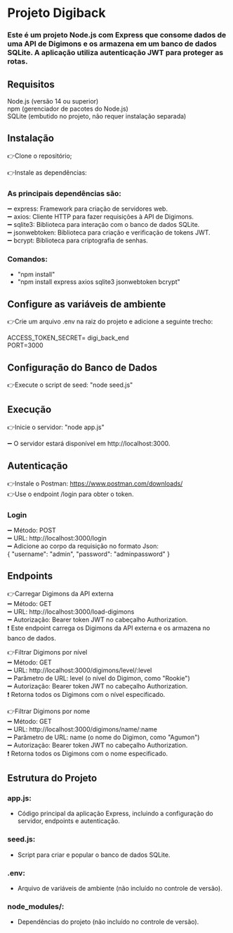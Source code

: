 # Projeto Digiback
### Este é um projeto Node.js com Express que consome dados de uma API de Digimons e os armazena em um banco de dados SQLite. A aplicação utiliza autenticação JWT para proteger as rotas.

## Requisitos
Node.js (versão 14 ou superior)<br/>
npm (gerenciador de pacotes do Node.js)<br/>
SQLite (embutido no projeto, não requer instalação separada)

## Instalação
 👉Clone o repositório;

 👉Instale as dependências: 
 ### As principais dependências são: <br/>
➖ express: Framework para criação de servidores web.<br/>
➖ axios: Cliente HTTP para fazer requisições à API de Digimons.<br/>
➖ sqlite3: Biblioteca para interação com o banco de dados SQLite.<br/>
➖ jsonwebtoken: Biblioteca para criação e verificação de tokens JWT.<br/>
➖ bcrypt: Biblioteca para criptografia de senhas.
### Comandos:
   - "npm install"
   - "npm install express axios sqlite3 jsonwebtoken bcrypt"



## Configure as variáveis de ambiente
 👉Crie um arquivo .env na raiz do projeto e adicione a seguinte trecho:

 ACCESS_TOKEN_SECRET= digi_back_end <br/>
 PORT=3000
 
## Configuração do Banco de Dados
 👉Execute o script de seed: "node seed.js"

## Execução
 👉Inicie o servidor: "node app.js" <br/>

   ➖ O servidor estará disponível em http://localhost:3000.

## Autenticação
 👉Instale o Postman: https://www.postman.com/downloads/ <br/>
 👉Use o endpoint /login para obter o token.

### Login
  ➖ Método: POST<br/>
  ➖ URL: http://localhost:3000/login<br/>
  ➖ Adicione ao corpo da requisição no formato Json: <br/>
{
  "username": "admin",
  "password": "adminpassword"
}

## Endpoints
 👉Carregar Digimons da API externa<br/>
  ➖ Método: GET<br/>
  ➖ URL: http://localhost:3000/load-digimons<br/>
  ➖ Autorização: Bearer token JWT no cabeçalho Authorization.<br/>
❗ Este endpoint carrega os Digimons da API externa e os armazena no banco de dados.


 👉Filtrar Digimons por nível<br/>
  ➖ Método: GET<br/>
  ➖ URL: http://localhost:3000/digimons/level/:level<br/>
  ➖ Parâmetro de URL: level (o nível do Digimon, como "Rookie")<br/>
  ➖ Autorização: Bearer token JWT no cabeçalho Authorization.<br/>
❗ Retorna todos os Digimons com o nível especificado.


 👉Filtrar Digimons por nome<br/>
  ➖ Método: GET<br/>
  ➖ URL: http://localhost:3000/digimons/name/:name<br/>
  ➖ Parâmetro de URL: name (o nome do Digimon, como "Agumon")<br/>
  ➖ Autorização: Bearer token JWT no cabeçalho Authorization.<br/>
❗ Retorna todos os Digimons com o nome especificado.

## Estrutura do Projeto
### app.js: 
  - Código principal da aplicação Express, incluindo a configuração do servidor, endpoints e autenticação.
### seed.js: 
  - Script para criar e popular o banco de dados SQLite.
### .env:
  - Arquivo de variáveis de ambiente (não incluído no controle de versão).
### node_modules/:
  - Dependências do projeto (não incluído no controle de versão).
